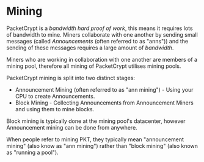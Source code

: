 # Mining

PacketCrypt is a _bandwidth hard proof of work_, this means it requires lots of bandwidth to mine.
Miners collaborate with one another by sending small messages (called _Announcements_ (often referred to as "anns")) and the
sending of these messages requires a large amount of _bandwidth_.

Miners who are working in collaboration with one another are members of a mining pool, therefore
all mining of PacketCrypt utilises mining pools.

PacketCrypt mining is split into two distinct stages:

- Announcement Mining (often referred to as "ann mining") - Using your CPU to create Announcements.
- Block Mining - Collecting Announcements from Announcement Miners and using them to mine blocks.

Block mining is typically done at the mining pool's datacenter, however Announcement mining can be
done from anywhere.

When people refer to mining PKT, they typically mean "announcement mining" (also know as "ann mining") rather than "block mining" (also known as "running a pool").